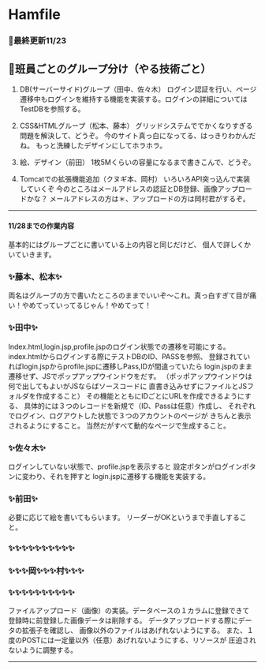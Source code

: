 # Hamfile

### 📅最終更新11/23

## 🔴班員ごとのグループ分け（やる技術ごと）
1. DB(サーバーサイド)グループ（田中、佐々木）
ログイン認証を行い、ページ遷移中もログインを維持する機能を実装する。ログインの詳細についてはTestDBを参照する。

2. CSS&HTMLグループ（松本、藤本）
グリッドシステムででかくなりすぎる問題を解決して、どうぞ。
今のサイト真っ白になってる、はっきりわかんだね。
もっと洗練したデザインにしてホラホラ。

3. 絵、デザイン（前田）
1枚5Mくらいの容量になるまで書きこんで、どうぞ。

4. Tomcatでの拡張機能追加（クヌギ本、岡村）
いろいろAPI突っ込んで実装していくぞ
今のところはメールアドレスの認証とDB登録、画像アップロードかな？
メールアドレスの方は＊、アップロードの方は岡村君がするぞ。

---

#### 11/28までの作業内容
基本的にはグループごとに書いている上の内容と同じだけど、
個人で詳しくかいていきます。

### ✨藤本、松本✨
両名はグループの方で書いたところのままでいいぞ～これ。真っ白すぎて目が痛い！やめてっていってるじゃん！やめてって！

### ✨田中✨
Index.html,login.jsp,profile.jspのログイン状態での遷移を可能にする。
index.htmlからログインする際にテストDBのID、PASSを参照、
登録されていればlogin.jspからprofile.jspに遷移しPass,IDが間違っていたら
login.jspのまま遷移せず、JSでポップアップウインドウをだす。
（ポッポアップウインドウは何で出してもよいがJSならばソースコードに
直書き込みせずにファイルとJSフォルダを作成すること）
その機能とともにIDごとにURLを作成できるようにする、
具体的には３つのレコードを新規で（ID、Passは任意）作成し、
それぞれでログイン、ログアウトした状態で３つのアカウントのページが
きちんと表示されるようにすること。
当然だがすべて動的なページで生成すること。

### ✨佐々木✨
ログインしていない状態で、profile.jspを表示すると
設定ボタンがログインボタンに変わり、それを押すと
login.jspに遷移する機能を実装する。


### ✨前田✨
必要に応じて絵を書いてもらいます。
リーダーがOKというまで手直しすること。
### ✨✨✨✨✨✨✨✨✨✨
### ✨✨✨岡✨✨✨村✨✨✨
### ✨✨✨✨✨✨✨✨✨✨
ファイルアップロード（画像）の実装。データベースの１カラムに登録できて
登録時に前登録した画像データは削除する。
データアップロードする際にデータの拡張子を確認し、
画像以外のファイルはあげれないようにする。
また、１度のPOSTには一定量以外（任意）あげれないようにする、リソースが
圧迫されないように調整する。

---





